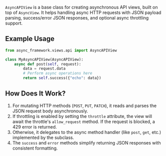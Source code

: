 `AsyncAPIView` is a base class for creating asynchronous API views, built on top of `AsyncView`. It helps handling async HTTP requests with JSON payload parsing, success/error JSON responses, and optional async throttling support.

## Example Usage

```python
from async_framework.views.api import AsyncAPIView

class MyAsyncAPIView(AsyncAPIView):
    async def post(self, request):
        data = request.data
        # Perform async operations here
        return self.success({"echo": data})
```

## How Does It Work?

1. For mutating HTTP methods (`POST`, `PUT`, `PATCH`), it reads and parses the JSON request body asynchronously.
2. If throttling is enabled by setting the `throttle` attribute, the view will await the throttle's `allow_request` method. If the request is blocked, a 429 error is returned.
3. Otherwise, it delegates to the async method handler (like `post`, `get`, etc.) implemented by the subclass.
4. The `success` and `error` methods simplify returning JSON responses with consistent formatting.
